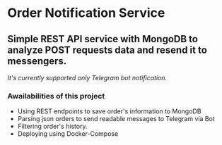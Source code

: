 # Order Notification Service

## Simple REST API service with MongoDB to analyze POST requests data and resend it to messengers.

*It's currently supported only Telegram bot notification.*

### Awailabilities of this project

- Using REST endpoints to save order's information to MongoDB
- Parsing json orders to send readable messages to Telegram via Bot
- Filtering order's history.
- Deploying using Docker-Compose
